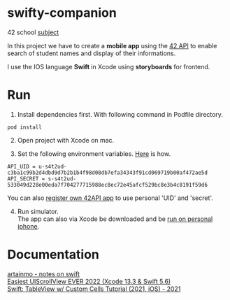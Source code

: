 # swifty-companion
42 school [subject](https://cdn.intra.42.fr/pdf/pdf/66599/en.subject.pdf)

In this project we have to create a **mobile app** using the [42 API](https://api.intra.42.fr/apidoc) to enable search of student names and display of their informations.

I use the IOS language **Swift** in Xcode using **storyboards** for frontend.

# Run
1. Install dependencies first. With following command in Podfile directory.
```
pod install
```
2. Open project with Xcode on mac.

3. Set the following environment variables. [Here](https://m25lazi.medium.com/environment-variables-in-xcode-a78e07d223ed) is how.
```
API_UID = u-s4t2ud-c3ba1c99b2d4dbd9d7b2b1b4f98d08db7efa34343f91cd069719b00af472ae5d
API_SECRET = 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
```
You can also [register own 42API app](https://profile.intra.42.fr/oauth/applications/new) to use personal 'UID' and 'secret'.

4. Run simulator.<br>
The app can also via Xcode be downloaded and be [run on personal iphone](https://www.youtube.com/watch?v=Fo1A36RsoCI).

# Documentation
[artainmo - notes on swift](https://github.com/artainmo/WebDevelopment/blob/main/mobile/swift/README.md)<br>
[Easiest UIScrollView EVER 2022 (Xcode 13.3 & Swift 5.6)](https://www.youtube.com/watch?v=WLwQE3f2ZYg)<br>
[Swift: TableView w/ Custom Cells Tutorial (2021, iOS) - 2021](https://www.youtube.com/watch?v=R2Ng8Vj2yhY)
